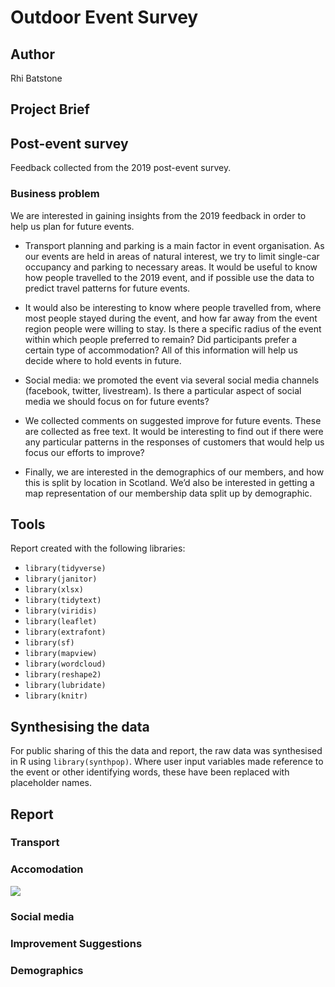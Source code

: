 # Outdoor Event Survey

## Author
Rhi Batstone

## Project Brief
## Post-event survey

Feedback collected from the 2019 post-event survey.

### Business problem
We are interested in gaining insights from the 2019 feedback in order to help us plan for future events. 

* Transport planning and parking is a main factor in event organisation. As our events are held in areas of natural interest, we try to limit single-car occupancy and parking to necessary areas. It would be useful to know how people travelled to the 2019 event, and if possible use the data to predict travel patterns for future events.   

* It would also be interesting to know where people travelled from, where most people stayed during the event, and how far away from the event region people were willing to stay. Is there a specific radius of the event within which people preferred to remain? Did participants prefer a certain type of accommodation? All of this information will help us decide where to hold events in future.  
   
* Social media: we promoted the event via several social media channels (facebook, twitter, livestream). Is there a particular aspect of social media we should focus on for future events?
 
* We collected comments on suggested improve for future events. These are collected as free text. It would be interesting to find out if there were any particular patterns in the responses of customers that would help us focus our efforts to improve?

* Finally, we are interested in the demographics of our members, and how this is split by location in Scotland. We’d also be interested in getting a map representation of our membership data split up by demographic. 

## Tools

Report created with the following libraries: 
- `library(tidyverse)`
- `library(janitor)`
- `library(xlsx)`
- `library(tidytext)`
- `library(viridis)`
- `library(leaflet)`
- `library(extrafont)`
- `library(sf)`
- `library(mapview)`
- `library(wordcloud)`
- `library(reshape2)`
- `library(lubridate)`
- `library(knitr)`

## Synthesising the data
For public sharing of this the data and report, the raw data was synthesised in R using `library(synthpop)`.
Where user input variables made reference to the event or other identifying words, these have been replaced with placeholder names.

## Report
### Transport


### Accomodation

![](/www/screenshot_rawdata_menu.png)

### Social media

### Improvement Suggestions

### Demographics

